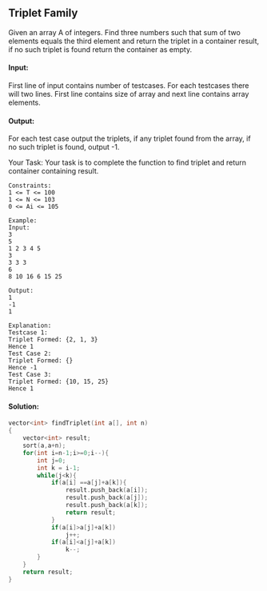 ##  Triplet Family 
Given an array A of integers. Find three numbers such that sum of two elements equals the third element and return the triplet in a container result, if no such triplet is found return the container as empty.

#### Input:
First line of input contains number of testcases. For each testcases there will two lines. First line contains size of array and next line contains array elements.

#### Output:
For each test case output the triplets, if any triplet found from the array, if no such triplet is found, output -1.

Your Task: Your task is to complete the function to find triplet and return container containing result.
```
Constraints:
1 <= T <= 100
1 <= N <= 103
0 <= Ai <= 105

Example:
Input:
3
5
1 2 3 4 5
3
3 3 3
6
8 10 16 6 15 25

Output:
1
-1
1

Explanation:
Testcase 1:
Triplet Formed: {2, 1, 3}
Hence 1 
Test Case 2:
Triplet Formed: {}
Hence -1
Test Case 3:
Triplet Formed: {10, 15, 25}
Hence 1
```
#### Solution:
```c++
vector<int> findTriplet(int a[], int n)
{
    vector<int> result;
    sort(a,a+n);
    for(int i=n-1;i>=0;i--){
        int j=0;
        int k = i-1;
        while(j<k){
            if(a[i] ==a[j]+a[k]){
                result.push_back(a[i]);
                result.push_back(a[j]);
                result.push_back(a[k]);
                return result;
            } 
            if(a[i]>a[j]+a[k])
                j++;
            if(a[i]<a[j]+a[k])
                k--;
        }
    }
    return result;
}
```
